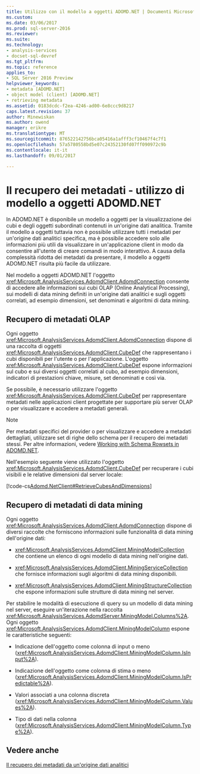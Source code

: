 ```yaml
---
title: Utilizzo con il modello a oggetti ADOMD.NET | Documenti Microsoft
ms.custom: 
ms.date: 03/06/2017
ms.prod: sql-server-2016
ms.reviewer: 
ms.suite: 
ms.technology:
- analysis-services
- docset-sql-devref
ms.tgt_pltfrm: 
ms.topic: reference
applies_to:
- SQL Server 2016 Preview
helpviewer_keywords:
- metadata [ADOMD.NET]
- object model (client) [ADOMD.NET]
- retrieving metadata
ms.assetid: 0183dcdc-f2ea-4246-ad00-6e8ccc9d8217
caps.latest.revision: 37
author: Minewiskan
ms.author: owend
manager: erikre
ms.translationtype: MT
ms.sourcegitcommit: 876522142756bca05416a1afff3cf10467f4c7f1
ms.openlocfilehash: 57a5780558bd5e07c24352130fd07ff090972c9b
ms.contentlocale: it-it
ms.lasthandoff: 09/01/2017

---
```

# <a name="retrieving-metadata---working-with-adomdnet-object-model"></a>Il recupero dei metadati - utilizzo di modello a oggetti ADOMD.NET
  In ADOMD.NET è disponibile un modello a oggetti per la visualizzazione dei cubi e degli oggetti subordinati contenuti in un'origine dati analitica. Tramite il modello a oggetti tuttavia non è possibile utilizzare tutti i metadati per un'origine dati analitici specifica, ma è possibile accedere solo alle informazioni più utili da visualizzare in un'applicazione client in modo da consentire all'utente di creare comandi in modo interattivo. A causa della complessità ridotta dei metadati da presentare, il modello a oggetti ADOMD.NET risulta più facile da utilizzare.  
  
 Nel modello a oggetti ADOMD.NET l'oggetto <xref:Microsoft.AnalysisServices.AdomdClient.AdomdConnection> consente di accedere alle informazioni sui cubi OLAP (Online Analytical Processing), sui modelli di data mining definiti in un'origine dati analitici e sugli oggetti correlati, ad esempio dimensioni, set denominati e algoritmi di data mining.  
  
## <a name="retrieving-olap-metadata"></a>Recupero di metadati OLAP  
 Ogni oggetto <xref:Microsoft.AnalysisServices.AdomdClient.AdomdConnection> dispone di una raccolta di oggetti <xref:Microsoft.AnalysisServices.AdomdClient.CubeDef> che rappresentano i cubi disponibili per l'utente o per l'applicazione. L'oggetto <xref:Microsoft.AnalysisServices.AdomdClient.CubeDef> espone informazioni sul cubo e sui diversi oggetti correlati al cubo, ad esempio dimensioni, indicatori di prestazioni chiave, misure, set denominati e così via.  
  
 Se possibile, è necessario utilizzare l'oggetto <xref:Microsoft.AnalysisServices.AdomdClient.CubeDef> per rappresentare metadati nelle applicazioni client progettate per supportare più server OLAP o per visualizzare e accedere a metadati generali.  
  
> [!NOTE]  
>  Per metadati specifici del provider o per visualizzare e accedere a metadati dettagliati, utilizzare set di righe dello schema per il recupero dei metadati stessi. Per altre informazioni, vedere [Working with Schema Rowsets in ADOMD.NET](../../analysis-services/multidimensional-models-adomd-net-client/retrieving-metadata-working-with-schema-rowsets.md).  
  
 Nell'esempio seguente viene utilizzato l'oggetto <xref:Microsoft.AnalysisServices.AdomdClient.CubeDef> per recuperare i cubi visibili e le relative dimensioni dal server locale:  
  
 [!code-cs[Adomd.NetClient#RetrieveCubesAndDimensions](../../analysis-services/multidimensional-models-adomd-net-client/codesnippet/csharp/retrieving-metadata-work_1_1.cs)]  
  
## <a name="retrieving-data-mining-metadata"></a>Recupero di metadati di data mining  
 Ogni oggetto <xref:Microsoft.AnalysisServices.AdomdClient.AdomdConnection> dispone di diversi raccolte che forniscono informazioni sulle funzionalità di data mining dell'origine dati:  
  
-   <xref:Microsoft.AnalysisServices.AdomdClient.MiningModelCollection> che contiene un elenco di ogni modello di data mining nell'origine dati.  
  
-   <xref:Microsoft.AnalysisServices.AdomdClient.MiningServiceCollection> che fornisce informazioni sugli algoritmi di data mining disponibili.  
  
-   <xref:Microsoft.AnalysisServices.AdomdClient.MiningStructureCollection> che espone informazioni sulle strutture di data mining nel server.  
  
 Per stabilire le modalità di esecuzione di query su un modello di data mining nel server, eseguire un'iterazione nella raccolta <xref:Microsoft.AnalysisServices.AdomdServer.MiningModel.Columns%2A>. Ogni oggetto <xref:Microsoft.AnalysisServices.AdomdClient.MiningModelColumn> espone le caratteristiche seguenti:  
  
-   Indicazione dell'oggetto come colonna di input o meno (<xref:Microsoft.AnalysisServices.AdomdClient.MiningModelColumn.IsInput%2A>).  
  
-   Indicazione dell'oggetto come colonna di stima o meno (<xref:Microsoft.AnalysisServices.AdomdClient.MiningModelColumn.IsPredictable%2A>).  
  
-   Valori associati a una colonna discreta (<xref:Microsoft.AnalysisServices.AdomdClient.MiningModelColumn.Values%2A>).  
  
-   Tipo di dati nella colonna (<xref:Microsoft.AnalysisServices.AdomdClient.MiningModelColumn.Type%2A>).  
  
## <a name="see-also"></a>Vedere anche  
 [Il recupero dei metadati da un'origine dati analitici](../../analysis-services/multidimensional-models-adomd-net-client/retrieving-metadata-from-an-analytical-data-source.md)  
  
  
